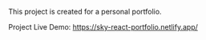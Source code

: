 This project is created for a personal portfolio.

Project Live Demo:
https://sky-react-portfolio.netlify.app/ 
